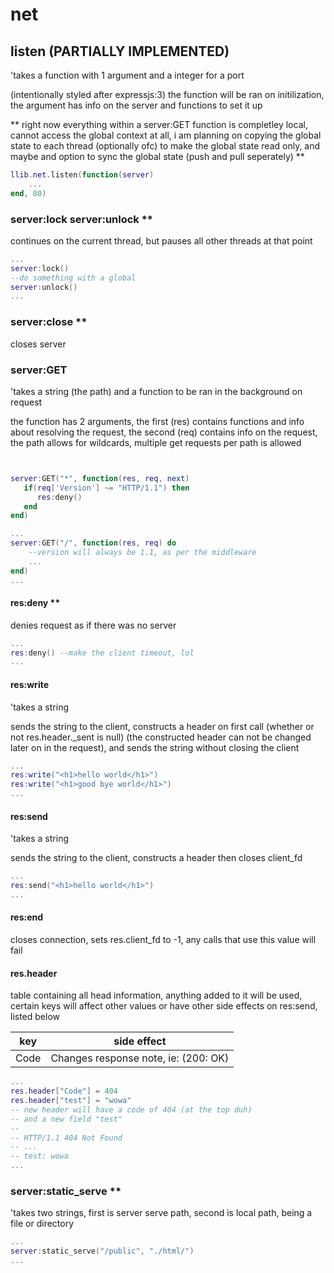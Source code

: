 # net

## listen (PARTIALLY IMPLEMENTED)

'takes a function with 1 argument and a integer for a port

(intentionally styled after expressjs:3)
the function will be ran on initilization, the argument has info on the server and functions to set it up

**
right now everything within a server:GET function is completley local, cannot access the global context at all,
i am planning on copying the global state to each thread (optionally ofc) to make the global state read only, and maybe
and option to sync the global state (push and pull seperately)
**

```lua
llib.net.listen(function(server)
    ...
end, 80)
```

### server:lock server:unlock **

continues on the current thread, but pauses all other threads at that point

```lua
...
server:lock()
--do something with a global
server:unlock()
...
```

### server:close **

closes server

### server:GET

'takes a string (the path) and a function to be ran in the background on request

the function has 2 arguments, the first (res) contains functions and info about resolving the request,
the second (req) contains info on the request, the path allows for wildcards, multiple get requests per path is allowed

```lua


server:GET("*", function(res, req, next) 
   if(req['Version'] ~= "HTTP/1.1") then 
      res:deny()
   end
end)

...
server:GET("/", function(res, req) do
    --version will always be 1.1, as per the middleware
    ...
end)
...
```

#### res:deny **

denies request as if there was no server 

```lua
...
res:deny() --make the client timeout, lol
...
```

#### res:write

'takes a string 

sends the string to the client, constructs a header on first call (whether or not res.header._sent is null)
(the constructed header can not be changed later on in the request), and sends the string without closing the client

```lua
...
res:write("<h1>hello world</h1>")
res:write("<h1>good bye world</h1>")
...
```

#### res:send

'takes a string 

sends the string to the client, constructs a header then closes client_fd

```lua
...
res:send("<h1>hello world</h1>")
...
```

#### res:end

closes connection, sets res.client_fd to -1, any calls that use this value will fail

#### res.header

table containing all head information, anything added to it will be used, certain keys will affect other values or have other side effects on res:send, listed below

|key|side effect|
|--|--|
|Code|Changes response note, ie: (200: OK)|

```lua
...
res.header["Code"] = 404
res.header["test"] = "wowa"
-- new header will have a code of 404 (at the top duh)
-- and a new field "test"
--
-- HTTP/1.1 404 Not Found
-- ...
-- test: wowa
...
```

### server:static_serve **

'takes two strings, first is server serve path, second is local path, being a file or directory

```lua
...
server:static_serve("/public", "./html/")
...
```

